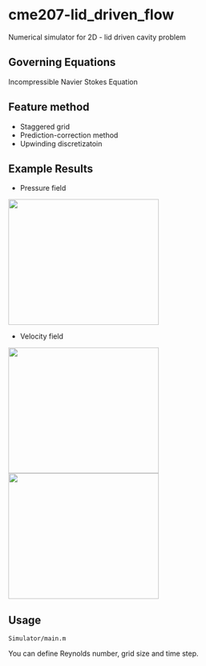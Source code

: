 # cme207-lid_driven_flow
Numerical simulator for 2D - lid driven cavity problem


## Governing Equations
Incompressible Navier Stokes Equation

## Feature method
* Staggered grid
* Prediction-correction method
* Upwinding discretizatoin

## Example Results

*  Pressure field
<img src="https://github.com/jiaweili238/cme207-lid_driven_flow/blob/master/Simulator/result/Pressure_Re_10000_N_161.jpg" width="300" height="250" />

*  Velocity field

<div class="row">
  <div class="column">
    <img src="https://github.com/jiaweili238/cme207-lid_driven_flow/blob/master/Simulator/result/Ux_Re_10000_N_161.jpg" width="300" height="250">
  </div>
  <div class="column">
    <img src="https://github.com/jiaweili238/cme207-lid_driven_flow/blob/master/Simulator/result/Uy_Re_10000_N_161.jpg" width="300" height="250">
  </div>
</div>

## Usage

```
Simulator/main.m
```
You can define Reynolds number, grid size and time step. 
